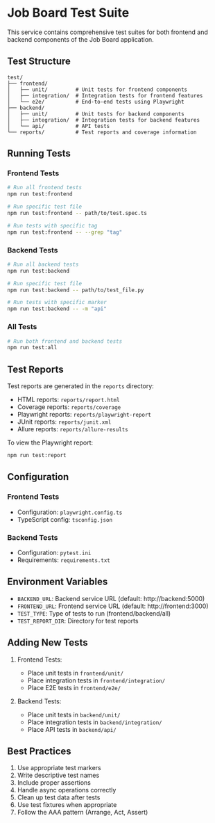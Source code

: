 # Job Board Test Suite

This service contains comprehensive test suites for both frontend and backend components of the Job Board application.

## Test Structure

```
test/
├── frontend/
│   ├── unit/         # Unit tests for frontend components
│   ├── integration/  # Integration tests for frontend features
│   └── e2e/          # End-to-end tests using Playwright
├── backend/
│   ├── unit/         # Unit tests for backend components
│   ├── integration/  # Integration tests for backend features
│   └── api/          # API tests
└── reports/          # Test reports and coverage information
```

## Running Tests

### Frontend Tests

```bash
# Run all frontend tests
npm run test:frontend

# Run specific test file
npm run test:frontend -- path/to/test.spec.ts

# Run tests with specific tag
npm run test:frontend -- --grep "tag"
```

### Backend Tests

```bash
# Run all backend tests
npm run test:backend

# Run specific test file
npm run test:backend -- path/to/test_file.py

# Run tests with specific marker
npm run test:backend -- -m "api"
```

### All Tests

```bash
# Run both frontend and backend tests
npm run test:all
```

## Test Reports

Test reports are generated in the `reports` directory:

- HTML reports: `reports/report.html`
- Coverage reports: `reports/coverage`
- Playwright reports: `reports/playwright-report`
- JUnit reports: `reports/junit.xml`
- Allure reports: `reports/allure-results`

To view the Playwright report:

```bash
npm run test:report
```

## Configuration

### Frontend Tests

- Configuration: `playwright.config.ts`
- TypeScript config: `tsconfig.json`

### Backend Tests

- Configuration: `pytest.ini`
- Requirements: `requirements.txt`

## Environment Variables

- `BACKEND_URL`: Backend service URL (default: http://backend:5000)
- `FRONTEND_URL`: Frontend service URL (default: http://frontend:3000)
- `TEST_TYPE`: Type of tests to run (frontend/backend/all)
- `TEST_REPORT_DIR`: Directory for test reports

## Adding New Tests

1. Frontend Tests:
   - Place unit tests in `frontend/unit/`
   - Place integration tests in `frontend/integration/`
   - Place E2E tests in `frontend/e2e/`

2. Backend Tests:
   - Place unit tests in `backend/unit/`
   - Place integration tests in `backend/integration/`
   - Place API tests in `backend/api/`

## Best Practices

1. Use appropriate test markers
2. Write descriptive test names
3. Include proper assertions
4. Handle async operations correctly
5. Clean up test data after tests
6. Use test fixtures when appropriate
7. Follow the AAA pattern (Arrange, Act, Assert) 